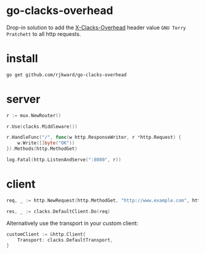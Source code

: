 # go-clacks-overhead

Drop-in solution to add the [X-Clacks-Overhead](http://www.gnuterrypratchett.com/) header value `GNU Terry Pratchett` to all http requests.

# install

```bash
go get github.com/rjkward/go-clacks-overhead
```

# server

```go
r := mux.NewRouter()

r.Use(clacks.Middleware())

r.HandleFunc("/", func(w http.ResponseWriter, r *http.Request) {
    w.Write([]byte("OK"))
}).Methods(http.MethodGet)

log.Fatal(http.ListenAndServe(":8080", r))
```

# client

```go
req, _ := http.NewRequest(http.MethodGet, "http://www.example.com", http.NoBody)

res, _ := clacks.DefaultClient.Do(req)
```

Alternatively use the transport in your custom client:

```go
customClient := &http.Client{
    Transport: clacks.DefaultTransport,
}
```
